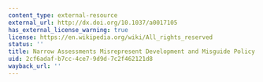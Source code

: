 ```yaml
---
content_type: external-resource
external_url: http://dx.doi.org/10.1037/a0017105
has_external_license_warning: true
license: https://en.wikipedia.org/wiki/All_rights_reserved
status: ''
title: Narrow Assessments Misrepresent Development and Misguide Policy
uid: 2cf6adaf-b7cc-4ce7-9d9d-7c2f462121d8
wayback_url: ''
---
```

